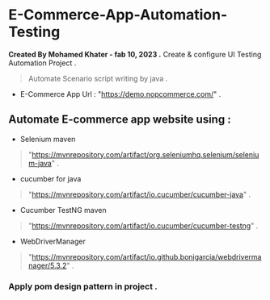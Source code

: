 # E-Commerce-App-Automation-Testing
 **Created By Mohamed Khater - fab 10, 2023 .**
 Create & configure UI Testing Automation Project . 
 > Automate Scenario script writing by java .
 * E-Commerce App Url : "https://demo.nopcommerce.com/" . 
## Automate E-commerce app website using :
 * Selenium maven 
  > "https://mvnrepository.com/artifact/org.seleniumhq.selenium/selenium-java" . 
 * cucumber for java         
  > "https://mvnrepository.com/artifact/io.cucumber/cucumber-java" . 
 * Cucumber TestNG maven    
  > "https://mvnrepository.com/artifact/io.cucumber/cucumber-testng" . 
 * WebDriverManager          
  > "https://mvnrepository.com/artifact/io.github.bonigarcia/webdrivermanager/5.3.2" .
 ### Apply pom design pattern in project .
